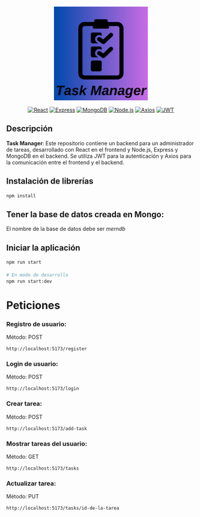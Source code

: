 
<p align="center">
<a href="/"><img src='logo.png' width="250" alt="Task Manager" /></a>
</p>

<p align="center" >
<a href="https://react.dev/" target="_blank"><img alt="React" src="https://img.shields.io/badge/React-61DAFB.svg?logo=react&logoColor=white"></a>
<a href="https://expressjs.com/" target="_blank"><img alt="Express" src="https://img.shields.io/badge/Express-000000.svg?logo=express&logoColor=white"></a>
<a href="https://www.mongodb.com/" target="_blank"><img alt="MongoDB" src="https://img.shields.io/badge/MongoDB-47A248.svg?logo=mongodb&logoColor=white"></a>
<a href="https://nodejs.org/" target="_blank"><img alt="Node.js" src="https://img.shields.io/badge/Node.js-339933.svg?logo=node.js&logoColor=white"></a>
<a href="https://axios-http.com/" target="_blank"><img alt="Axios" src="https://img.shields.io/badge/Axios-5A29E4.svg?logo=axios&logoColor=white"></a>
<a href="https://jwt.io/" target="_blank"><img alt="JWT" src="https://img.shields.io/badge/JWT-000000.svg?logo=json-web-tokens&logoColor=white"></a>
</p>

## Descripción

**Task Manager**: Este repositorio contiene un backend para un administrador de tareas, desarrollado con React en el frontend y Node.js, Express y MongoDB en el backend. Se utiliza JWT para la autenticación y Axios para la comunicación entre el frontend y el backend.

## Instalación de librerías

```bash
npm install
```

## Tener la base de datos creada en Mongo:

El nombre de la base de datos debe ser *merndb*

## Iniciar la aplicación

```bash
npm run start

# En modo de desarrollo
npm run start:dev
```

# Peticiones

### Registro de usuario:

Método: POST

```
http://localhost:5173/register
```

### Login de usuario:

Método: POST

```
http://localhost:5173/login
```

### Crear tarea:

Método: POST

```
http://localhost:5173/add-task
```

### Mostrar tareas del usuario:

Método: GET

```
http://localhost:5173/tasks
```

### Actualizar tarea:

Método: PUT

```
http://localhost:5173/tasks/id-de-la-tarea
```
